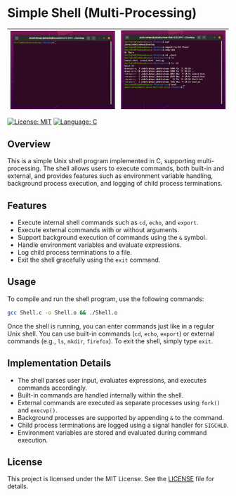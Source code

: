 # Simple Shell (Multi-Processing)

![Shell](assets/Shell1.png) | ![Shell](assets/Shell2.png)
:---:|:---:

[![License: MIT](https://img.shields.io/badge/License-MIT-yellow.svg)](https://opensource.org/licenses/MIT) [![Language: C](https://img.shields.io/badge/Language-C-blue.svg)](https://en.wikipedia.org/wiki/C_(programming_language))

## Overview

This is a simple Unix shell program implemented in C, supporting multi-processing. The shell allows users to execute commands, both built-in and external, and provides features such as environment variable handling, background process execution, and logging of child process terminations.

## Features

- Execute internal shell commands such as `cd`, `echo`, and `export`.
- Execute external commands with or without arguments.
- Support background execution of commands using the `&` symbol.
- Handle environment variables and evaluate expressions.
- Log child process terminations to a file.
- Exit the shell gracefully using the `exit` command.

## Usage

To compile and run the shell program, use the following commands:

```bash
gcc Shell.c -o Shell.o && ./Shell.o
```
Once the shell is running, you can enter commands just like in a regular Unix shell. You can use built-in commands (`cd`, `echo`, `export`) or external commands (e.g., `ls`, `mkdir`, `firefox`). To exit the shell, simply type `exit`.

Implementation Details
----------------------

*   The shell parses user input, evaluates expressions, and executes commands accordingly.
*   Built-in commands are handled internally within the shell.
*   External commands are executed as separate processes using `fork()` and `execvp()`.
*   Background processes are supported by appending `&` to the command.
*   Child process terminations are logged using a signal handler for `SIGCHLD`.
*   Environment variables are stored and evaluated during command execution.

License
-------

This project is licensed under the MIT License. See the [LICENSE](LICENSE) file for details.

